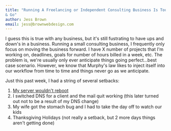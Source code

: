 ```yaml
---
title: "Running A Freelancing or Independent Consulting Business Is Touch
& Go"
author: Jess Brown
email: jess@brownwebdesign.com
---
```


I guess this is true with any business, but it's still fustrating to
have ups and down's in a business. Running a small consulting business,
I frequently only focus on moving the business forward.  I have X number
of projects that I'm working on, deadlines, goals for number of hours
billed in a week, etc.  The problem is, we're usually only ever
anticipate things going perfect...best case scenario.  However, we know
that Murphy's law likes to inject itself into our workflow from time to
time and things never go as we anticipate.  

Just this past week, I had a string of several setbacks:

1. [My server wouldn't reboot](/blog/2013/11/25/back-everything-up)
2. I switched DNS for a client and the mail quit working (this later
   turned out not to be a result of my DNS change)
3. My wife got the stomach bug and I had to take the day off to watch
   our kids
4. Thanksgiving Holidays (not really a setback, but 2 more days things
   aren't getting done)


